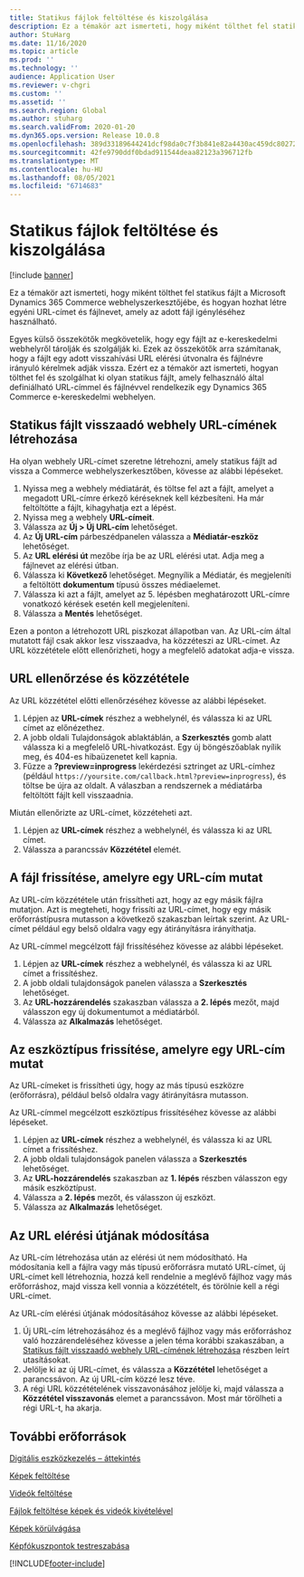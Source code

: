 ```yaml
---
title: Statikus fájlok feltöltése és kiszolgálása
description: Ez a témakör azt ismerteti, hogy miként tölthet fel statikus fájlt a Microsoft Dynamics 365 Commerce webhelyszerkesztőjébe, és hogyan hozhat létre egyéni URL-címet és fájlnevet, amely az adott fájl igényléséhez használható.
author: StuHarg
ms.date: 11/16/2020
ms.topic: article
ms.prod: ''
ms.technology: ''
audience: Application User
ms.reviewer: v-chgri
ms.custom: ''
ms.assetid: ''
ms.search.region: Global
ms.author: stuharg
ms.search.validFrom: 2020-01-20
ms.dyn365.ops.version: Release 10.0.8
ms.openlocfilehash: 389d33189644241dcf98da0c7f3b841e82a4430ac459dc8027284cecc299b4b1
ms.sourcegitcommit: 42fe9790ddf0bdad911544deaa82123a396712fb
ms.translationtype: MT
ms.contentlocale: hu-HU
ms.lasthandoff: 08/05/2021
ms.locfileid: "6714683"
---
```

# <a name="upload-and-serve-static-files"></a>Statikus fájlok feltöltése és kiszolgálása

[!include [banner](includes/banner.md)]

Ez a témakör azt ismerteti, hogy miként tölthet fel statikus fájlt a Microsoft Dynamics 365 Commerce webhelyszerkesztőjébe, és hogyan hozhat létre egyéni URL-címet és fájlnevet, amely az adott fájl igényléséhez használható.

Egyes külső összekötők megkövetelik, hogy egy fájlt az e-kereskedelmi webhelyről tárolják és szolgálják ki. Ezek az összekötők arra számítanak, hogy a fájlt egy adott visszahívási URL elérési útvonalra és fájlnévre irányuló kérelmek adják vissza. Ezért ez a témakör azt ismerteti, hogyan tölthet fel és szolgálhat ki olyan statikus fájlt, amely felhasználó által definiálható URL-címmel és fájlnévvel rendelkezik egy Dynamics 365 Commerce e-kereskedelmi webhelyen.

## <a name="create-a-site-url-that-returns-a-static-file"></a>Statikus fájlt visszaadó webhely URL-címének létrehozása

Ha olyan webhely URL-címet szeretne létrehozni, amely statikus fájlt ad vissza a Commerce webhelyszerkesztőben, kövesse az alábbi lépéseket.

1. Nyissa meg a webhely médiatárát, és töltse fel azt a fájlt, amelyet a megadott URL-címre érkező kéréseknek kell kézbesíteni. Ha már feltöltötte a fájlt, kihagyhatja ezt a lépést.
1. Nyissa meg a webhely **URL-címeit**.
1. Válassza az **Új \> Új URL-cím** lehetőséget.
1. Az **Új URL-cím** párbeszédpanelen válassza a **Médiatár-eszköz** lehetőséget.
1. Az **URL elérési út** mezőbe írja be az URL elérési utat. Adja meg a fájlnevet az elérési útban.
1. Válassza ki **Következő** lehetőséget. Megnyílik a Médiatár, és megjeleníti a feltöltött **dokumentum** típusú összes médiaelemet.
1. Válassza ki azt a fájlt, amelyet az 5. lépésben meghatározott URL-címre vonatkozó kérések esetén kell megjeleníteni.
1. Válassza a **Mentés** lehetőséget.

Ezen a ponton a létrehozott URL piszkozat állapotban van. Az URL-cím által mutatott fájl csak akkor lesz visszaadva, ha közzéteszi az URL-címet. Az URL közzététele előtt ellenőrizheti, hogy a megfelelő adatokat adja-e vissza.

## <a name="validate-and-publish-a-url"></a>URL ellenőrzése és közzététele

Az URL közzététel előtti ellenőrzéséhez kövesse az alábbi lépéseket.

1. Lépjen az **URL-címek** részhez a webhelynél, és válassza ki az URL címet az előnézethez.
2. A jobb oldali Tulajdonságok ablaktáblán, a **Szerkesztés** gomb alatt válassza ki a megfelelő URL-hivatkozást. Egy új böngészőablak nyílik meg, és 404-es hibaüzenetet kell kapnia.
3. Fűzze a **?preview=inprogress** lekérdezési sztringet az URL-címhez (például `https://yoursite.com/callback.html?preview=inprogress`), és töltse be újra az oldalt. A válaszban a rendszernek a médiatárba feltöltött fájlt kell visszaadnia.

Miután ellenőrizte az URL-címet, közzéteheti azt.

1. Lépjen az **URL-címek** részhez a webhelynél, és válassza ki az URL címet.
2. Válassza a parancssáv **Közzététel** elemét.

## <a name="update-the-file-that-a-url-points-to"></a>A fájl frissítése, amelyre egy URL-cím mutat

Az URL-cím közzététele után frissítheti azt, hogy az egy másik fájlra mutatjon. Azt is megteheti, hogy frissíti az URL-címet, hogy egy másik erőforrástípusra mutasson a következő szakaszban leírtak szerint. Az URL-címet például egy belső oldalra vagy egy átirányításra irányíthatja.

Az URL-címmel megcélzott fájl frissítéséhez kövesse az alábbi lépéseket.

1. Lépjen az **URL-címek** részhez a webhelynél, és válassza ki az URL címet a frissítéshez.
1. A jobb oldali tulajdonságok panelen válassza a **Szerkesztés** lehetőséget.
1. Az **URL-hozzárendelés** szakaszban válassza a **2. lépés** mezőt, majd válasszon egy új dokumentumot a médiatárból.
1. Válassza az **Alkalmazás** lehetőséget.

## <a name="update-the-asset-type-that-a-url-points-to"></a>Az eszköztípus frissítése, amelyre egy URL-cím mutat

Az URL-címeket is frissítheti úgy, hogy az más típusú eszközre (erőforrásra), például belső oldalra vagy átirányításra mutasson.

Az URL-címmel megcélzott eszköztípus frissítéséhez kövesse az alábbi lépéseket.

1. Lépjen az **URL-címek** részhez a webhelynél, és válassza ki az URL címet a frissítéshez.
1. A jobb oldali tulajdonságok panelen válassza a **Szerkesztés** lehetőséget.
1. Az **URL-hozzárendelés** szakaszban az **1. lépés** részben válasszon egy másik eszköztípust.
1. Válassza a **2. lépés** mezőt, és válasszon új eszközt.
1. Válassza az **Alkalmazás** lehetőséget.

## <a name="change-the-url-path"></a>Az URL elérési útjának módosítása

Az URL-cím létrehozása után az elérési út nem módosítható. Ha módosítania kell a fájlra vagy más típusú erőforrásra mutató URL-címet, új URL-címet kell létrehoznia, hozzá kell rendelnie a meglévő fájlhoz vagy más erőforráshoz, majd vissza kell vonnia a közzétételt, és törölnie kell a régi URL-címet.

Az URL-cím elérési útjának módosításához kövesse az alábbi lépéseket.

1. Új URL-cím létrehozásához és a meglévő fájlhoz vagy más erőforráshoz való hozzárendeléséhez kövesse a jelen téma korábbi szakaszában, a [Statikus fájlt visszaadó webhely URL-címének létrehozása](#create-a-site-url-that-returns-a-static-file) részben leírt utasításokat.
1. Jelölje ki az új URL-címet, és válassza a **Közzététel** lehetőséget a parancssávon. Az új URL-cím közzé lesz téve.
1. A régi URL közzétételének visszavonásához jelölje ki, majd válassza a **Közzététel visszavonás** elemet a parancssávon. Most már törölheti a régi URL-t, ha akarja.

## <a name="additional-resources"></a>További erőforrások

[Digitális eszközkezelés – áttekintés](dam-overview.md)

[Képek feltöltése](dam-upload-images.md)

[Videók feltöltése](dam-upload-video.md)

[Fájlok feltöltése képek és videók kivételével](dam-upload-files.md)

[Képek körülvágása](dam-crop-images.md)

[Képfókuszpontok testreszabása](dam-custom-focal-point.md)


[!INCLUDE[footer-include](../includes/footer-banner.md)]